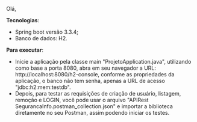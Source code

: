 Olá,

**Tecnologias**: 
- Spring boot versão 3.3.4;
- Banco de dados: H2.

**Para executar**:
- Inicie a aplicação pela classe main "ProjetoApplication.java", utilizando como base a porta 8080, abra em seu navegador a URL: http://localhost:8080/h2-console, conforme as propriedades da aplicação, o banco não tem senha, apenas a URL de acesso "jdbc:h2:mem:testdb".
- Depois, para testar as requisições de criação de usuário, listagem, remoção e LOGIN, você pode usar o arquivo "APIRest SegurancaInfo.postman_collection.json" e importar a biblioteca diretamente no seu Postman, assim podendo iniciar os testes.
